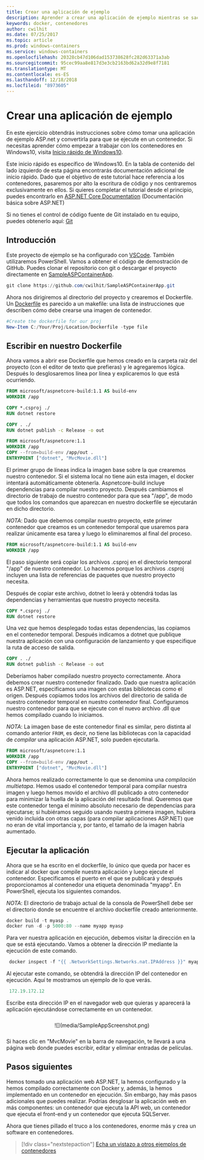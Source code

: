 ```yaml
---
title: Crear una aplicación de ejemplo
description: Aprender a crear una aplicación de ejemplo mientras se saca partido de los contenedores
keywords: docker, contenedores
author: cwilhit
ms.date: 07/25/2017
ms.topic: article
ms.prod: windows-containers
ms.service: windows-containers
ms.openlocfilehash: 20328cb47d106dad153738628fc282d63371a3ab
ms.sourcegitcommit: 95cec99aa8e817d3e3cb2163bd62a32d9e8f7181
ms.translationtype: MT
ms.contentlocale: es-ES
ms.lasthandoff: 12/18/2018
ms.locfileid: "8973605"
---
```

# <a name="build-a-sample-app"></a>Crear una aplicación de ejemplo

En este ejercicio obtendrás instrucciones sobre cómo tomar una aplicación de ejemplo ASP.net y convertirla para que se ejecute en un contenedor. Si necesitas aprender cómo empezar a trabajar con los contenedores en Windows10, visita [Inicio rápido de Windows10](./quick-start-windows-10.md).

Este inicio rápido es específico de Windows10. En la tabla de contenido del lado izquierdo de esta página encontrarás documentación adicional de inicio rápido. Dado que el objetivo de este tutorial hace referencia a los contenedores, pasaremos por alto la escritura de código y nos centraremos exclusivamente en ellos. Si quieres completar el tutorial desde el principio, puedes encontrarlo en [ASP.NET Core Documentation](https://docs.microsoft.com/en-us/aspnet/core/tutorials/first-mvc-app-xplat/) (Documentación básica sobre ASP.NET)

Si no tienes el control de código fuente de Git instalado en tu equipo, puedes obtenerlo aquí: [Git](https://git-scm.com/download)

## <a name="getting-started"></a>Introducción

Este proyecto de ejemplo se ha configurado con [VSCode](https://code.visualstudio.com/). También utilizaremos PowerShell. Vamos a obtener el código de demostración de GitHub. Puedes clonar el repositorio con git o descargar el proyecto directamente en [SampleASPContainerApp](https://github.com/cwilhit/SampleASPContainerApp).

```Powershell
git clone https://github.com/cwilhit/SampleASPContainerApp.git
```

Ahora nos dirigiremos al directorio del proyecto y crearemos el Dockerfile. Un [Dockerfile](https://docs.docker.com/engine/reference/builder/) es parecido a un makefile: una lista de instrucciones que describen cómo debe crearse una imagen de contenedor.

```Powershell
#Create the dockerfile for our proj
New-Item C:/Your/Proj/Location/Dockerfile -type file
```

## <a name="writing-our-dockerfile"></a>Escribir en nuestro Dockerfile

Ahora vamos a abrir ese Dockerfile que hemos creado en la carpeta raíz del proyecto (con el editor de texto que prefieras) y le agregaremos lógica. Después lo desglosaremos línea por línea y explicaremos lo que está ocurriendo.

```Dockerfile
FROM microsoft/aspnetcore-build:1.1 AS build-env
WORKDIR /app

COPY *.csproj ./
RUN dotnet restore

COPY . ./
RUN dotnet publish -c Release -o out

FROM microsoft/aspnetcore:1.1
WORKDIR /app
COPY --from=build-env /app/out .
ENTRYPOINT ["dotnet", "MvcMovie.dll"]
```

El primer grupo de líneas indica la imagen base sobre la que crearemos nuestro contenedor. Si el sistema local no tiene aún esta imagen, el docker intentará automáticamente obtenerla. Aspnetcore-build incluye dependencias para compilar nuestro proyecto. Después cambiamos el directorio de trabajo de nuestro contenedor para que sea "/app", de modo que todos los comandos que aparezcan en nuestro dockerfile se ejecutarán en dicho directorio.

_NOTA_: Dado que debemos compilar nuestro proyecto, este primer contenedor que creamos es un contenedor temporal que usaremos para realizar únicamente esa tarea y luego lo eliminaremos al final del proceso.

```Dockerfile
FROM microsoft/aspnetcore-build:1.1 AS build-env
WORKDIR /app
```

El paso siguiente será copiar los archivos .csproj en el directorio temporal "/app" de nuestro contenedor. Lo hacemos porque los archivos .csproj incluyen una lista de referencias de paquetes que nuestro proyecto necesita.

Después de copiar este archivo, dotnet lo leerá y obtendrá todas las dependencias y herramientas que nuestro proyecto necesita.

```Dockerfile
COPY *.csproj ./
RUN dotnet restore
```

Una vez que hemos desplegado todas estas dependencias, las copiamos en el contenedor temporal. Después indicamos a dotnet que publique nuestra aplicación con una configuración de lanzamiento y que especifique la ruta de acceso de salida.

```Dockerfile
COPY . ./
RUN dotnet publish -c Release -o out
```

Deberíamos haber compilado nuestro proyecto correctamente. Ahora debemos crear nuestro contenedor finalizado. Dado que nuestra aplicación es ASP.NET, especificamos una imagen con estas bibliotecas como el origen. Después copiamos todos los archivos del directorio de salida de nuestro contenedor temporal en nuestro contenedor final. Configuramos nuestro contenedor para que se ejecute con el nuevo archivo .dll que hemos compilado cuando lo iniciamos.

_NOTA_: La imagen base de este contenedor final es similar, pero distinta al comando anterior ```FROM```, es decir, no tiene las bibliotecas con la capacidad de _compilar_ una aplicación ASP.NET, solo pueden ejecutarla.

```Dockerfile
FROM microsoft/aspnetcore:1.1
WORKDIR /app
COPY --from=build-env /app/out .
ENTRYPOINT ["dotnet", "MvcMovie.dll"]
```

Ahora hemos realizado correctamente lo que se denomina una _compilación multietapa_. Hemos usado el contenedor temporal para compilar nuestra imagen y luego hemos movido el archivo dll publicado a otro contenedor para minimizar la huella de la aplicación del resultado final. Queremos que este contenedor tenga el mínimo absoluto necesario de dependencias para ejecutarse; si hubiéramos seguido usando nuestra primera imagen, hubiera venido incluida con otras capas (para compilar aplicaciones ASP.NET) que no eran de vital importancia y, por tanto, el tamaño de la imagen habría aumentado.

## <a name="running-the-app"></a>Ejecutar la aplicación

Ahora que se ha escrito en el dockerfile, lo único que queda por hacer es indicar al docker que compile nuestra aplicación y luego ejecute el contenedor. Especificamos el puerto en el que se publicará y después proporcionamos al contenedor una etiqueta denominada "myapp". En PowerShell, ejecuta los siguientes comandos.

_NOTA_: El directorio de trabajo actual de la consola de PowerShell debe ser el directorio donde se encuentre el archivo dockerfile creado anteriormente.

```Powershell
docker build -t myasp .
docker run -d -p 5000:80 --name myapp myasp
```

Para ver nuestra aplicación en ejecución, debemos visitar la dirección en la que se está ejecutando. Vamos a obtener la dirección IP mediante la ejecución de este comando.

```Powershell
 docker inspect -f "{{ .NetworkSettings.Networks.nat.IPAddress }}" myapp
```

Al ejecutar este comando, se obtendrá la dirección IP del contenedor en ejecución. Aquí te mostramos un ejemplo de lo que verás.

```Powershell
 172.19.172.12
```

Escribe esta dirección IP en el navegador web que quieras y aparecerá la aplicación ejecutándose correctamente en un contenedor.

<center style="margin: 25px">![](media/SampleAppScreenshot.png)</center>

Si haces clic en "MvcMovie" en la barra de navegación, te llevará a una página web donde puedes escribir, editar y eliminar entradas de películas.

## <a name="next-steps"></a>Pasos siguientes

Hemos tomado una aplicación web ASP.NET, la hemos configurado y la hemos compilado correctamente con Docker y, además, la hemos implementado en un contenedor en ejecución. Sin embargo, hay más pasos adicionales que puedes realizar. Podrías desglosar la aplicación web en más componentes: un contenedor que ejecuta la API web, un contenedor que ejecuta el front-end y un contenedor que ejecuta SQLServer.

Ahora que tienes pillado el truco a los contenedores, enorme más y crea un software en contenedores.

> [!div class="nextstepaction"]
> [Echa un vistazo a otros ejemplos de contenedores](../samples.md)

